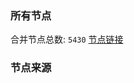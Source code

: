 ### 所有节点
合并节点总数: `5430`
[节点链接](https://github.com/rzhy1/33/raw/master/sub/sub_merge_base64.txt)

### 节点来源

